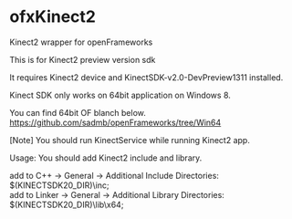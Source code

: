 ofxKinect2
==========

Kinect2 wrapper for openFrameworks

This is for Kinect2 preview version sdk

It requires Kinect2 device and KinectSDK-v2.0-DevPreview1311 installed.

Kinect SDK only works on 64bit application on Windows 8.

You can find 64bit OF blanch below.  
https://github.com/sadmb/openFrameworks/tree/Win64

[Note] You should run KinectService while running Kinect2 app.

Usage: You should add Kinect2 include and library.

add to C++ -> General -> Additional Include Directories: $(KINECTSDK20_DIR)\inc;  
add to Linker -> General -> Additional Library Directories: $(KINECTSDK20_DIR)\lib\x64;